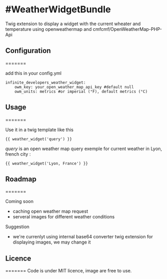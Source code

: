 #WeatherWidgetBundle
=======

Twig extension to display a widget with the current wheater and temperature using openweathermap and cmfcmf/OpenWeatherMap-PHP-Api

## Configuration
=======

add this in your config.yml
```
infinite_developers_weather_widget: 
    owm_key: your_open_weather_map_api_key #default null
    owm_units: metrics #or imperial (°F), default metrics (°C)
```

## Usage
=======

Use it in a twig template like this
```
{{ weather_widget('query') }}

```

*query* is an open weather map query exemple for current weather in Lyon, french city :

```
{{ weather_widget('Lyon, France') }}

```

## Roadmap
=======

Coming soon
* caching open weather map request
* serveral images for different weather conditions

Suggestion
* we're currenlyt using internal base64 converter twig extension for displaying images, we may change it

## Licence
=======
Code is under MIT licence, image are free to use.
